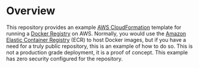 
# Overview

This repository provides an example [AWS CloudFormation](https://aws.amazon.com/cloudformation/) template for running
a [Docker Registry](https://docs.docker.com/registry/) on AWS. Normally, you would use the
[Amazon Elastic Container Registry](https://aws.amazon.com/ecr/) (ECR) to host Docker images, but
if you have a need for a truly public repository, this is an example of how to do so. This is not a production grade deployment,
it is a proof of concept. This example has zero security configured for the repository.
